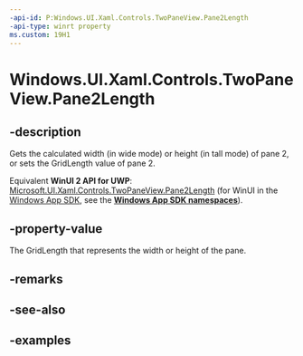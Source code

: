 ```yaml
---
-api-id: P:Windows.UI.Xaml.Controls.TwoPaneView.Pane2Length
-api-type: winrt property
ms.custom: 19H1
---
```


<!-- Property syntax.
public GridLength Pane2Length { get;  set; }
-->

# Windows.UI.Xaml.Controls.TwoPaneView.Pane2Length

## -description

Gets the calculated width (in wide mode) or height (in tall mode) of pane 2, or sets the GridLength value of pane 2.

Equivalent **WinUI 2 API for UWP**: [Microsoft.UI.Xaml.Controls.TwoPaneView.Pane2Length](/windows/winui/api/microsoft.ui.xaml.controls.twopaneview.pane2length) (for WinUI in the [Windows App SDK](/windows/apps/windows-app-sdk/), see the **[Windows App SDK namespaces](/windows/windows-app-sdk/api/winrt/)**).

## -property-value

The GridLength that represents the width or height of the pane.

## -remarks

## -see-also

## -examples

